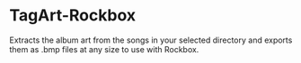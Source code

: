 # TagArt-Rockbox
 Extracts the album art from the songs in your selected directory and exports them as .bmp files at any size to use with Rockbox.
